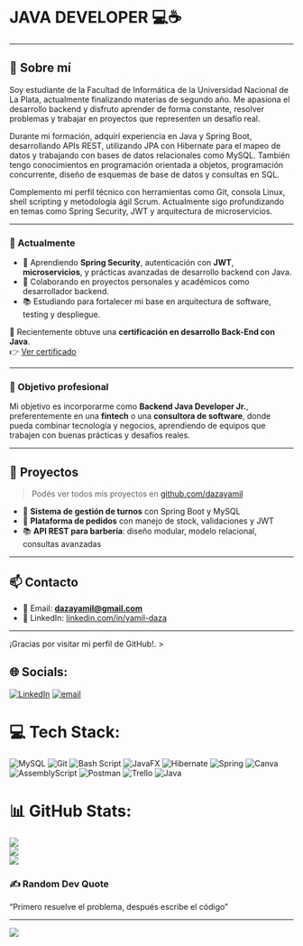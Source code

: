 # JAVA DEVELOPER 💻☕  

---

## 👋 Sobre mí

Soy estudiante de la Facultad de Informática de la Universidad Nacional de La Plata, actualmente finalizando materias de segundo año. Me apasiona el desarrollo backend y disfruto aprender de forma constante, resolver problemas y trabajar en proyectos que representen un desafío real.

Durante mi formación, adquirí experiencia en Java y Spring Boot, desarrollando APIs REST, utilizando JPA con Hibernate para el mapeo de datos y trabajando con bases de datos relacionales como MySQL. También tengo conocimientos en programación orientada a objetos, programación concurrente, diseño de esquemas de base de datos y consultas en SQL.

Complemento mi perfil técnico con herramientas como Git, consola Linux, shell scripting y metodología ágil Scrum. Actualmente sigo profundizando en temas como Spring Security, JWT y arquitectura de microservicios.

---

### 🚀 Actualmente

- 🌱 Aprendiendo **Spring Security**, autenticación con **JWT**, **microservicios**, y prácticas avanzadas de desarrollo backend con Java.
- 💼 Colaborando en proyectos personales y académicos como desarrollador backend.
- 📚 Estudiando para fortalecer mi base en arquitectura de software, testing y despliegue.

📜 Recientemente obtuve una **certificación en desarrollo Back-End con Java**.  
👉 [Ver certificado](https://drive.google.com/drive/u/0/home)

---

### 🎯 Objetivo profesional

Mi objetivo es incorporarme como **Backend Java Developer Jr.**, preferentemente en una **fintech** o una **consultora de software**, donde pueda combinar tecnología y negocios, aprendiendo de equipos que trabajen con buenas prácticas y desafíos reales.

---

## 📌 Proyectos

> Podés ver todos mis proyectos en [github.com/dazayamil](https://github.com/dazayamil)

- 🛒 **Sistema de gestión de turnos** con Spring Boot y MySQL  
- 🧾 **Plataforma de pedidos** con manejo de stock, validaciones y JWT  
- 📚 **API REST para barbería**: diseño modular, modelo relacional, consultas avanzadas

---

## 📫 Contacto

- 📧 Email: **dazayamil@gmail.com**
- 💼 LinkedIn: [linkedin.com/in/yamil-daza](https://www.linkedin.com/in/yamil-daza/)

---

¡Gracias por visitar mi perfil de GitHub!. >


## 🌐 Socials:
[![LinkedIn](https://img.shields.io/badge/LinkedIn-%230077B5.svg?logo=linkedin&logoColor=white)](https://linkedin.com/in/yamil-daza) [![email](https://img.shields.io/badge/Email-D14836?logo=gmail&logoColor=white)](mailto:dazayamil07@gmail.com) 

# 💻 Tech Stack:
![MySQL](https://img.shields.io/badge/mysql-4479A1.svg?style=for-the-badge&logo=mysql&logoColor=white) ![Git](https://img.shields.io/badge/git-%23F05033.svg?style=for-the-badge&logo=git&logoColor=white) ![Bash Script](https://img.shields.io/badge/bash_script-%23121011.svg?style=for-the-badge&logo=gnu-bash&logoColor=white) ![JavaFX](https://img.shields.io/badge/javafx-%23FF0000.svg?style=for-the-badge&logo=javafx&logoColor=white) ![Hibernate](https://img.shields.io/badge/Hibernate-59666C?style=for-the-badge&logo=Hibernate&logoColor=white) ![Spring](https://img.shields.io/badge/spring-%236DB33F.svg?style=for-the-badge&logo=spring&logoColor=white) ![Canva](https://img.shields.io/badge/Canva-%2300C4CC.svg?style=for-the-badge&logo=Canva&logoColor=white) ![AssemblyScript](https://img.shields.io/badge/assembly%20script-%23000000.svg?style=for-the-badge&logo=assemblyscript&logoColor=white) ![Postman](https://img.shields.io/badge/Postman-FF6C37?style=for-the-badge&logo=postman&logoColor=white) ![Trello](https://img.shields.io/badge/Trello-%23026AA7.svg?style=for-the-badge&logo=Trello&logoColor=white) ![Java](https://img.shields.io/badge/java-%23ED8B00.svg?style=for-the-badge&logo=openjdk&logoColor=white)
# 📊 GitHub Stats:
![](https://github-readme-stats.vercel.app/api?username=dazayamil&theme=monokai&hide_border=false&include_all_commits=false&count_private=false)<br/>
![](https://nirzak-streak-stats.vercel.app/?user=dazayamil&theme=monokai&hide_border=false)<br/>
![](https://github-readme-stats.vercel.app/api/top-langs/?username=dazayamil&theme=monokai&hide_border=false&include_all_commits=false&count_private=false&layout=compact)

### ✍️ Random Dev Quote
“Primero resuelve el problema, después escribe el código”

---
[![](https://visitcount.itsvg.in/api?id=dazayamil&icon=0&color=7)](https://visitcount.itsvg.in)
